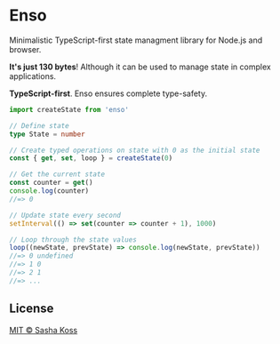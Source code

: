 # Enso

Minimalistic TypeScript-first state managment library for Node.js and browser.

**It's just 130 bytes**! Although it can be used to manage state in complex applications.

**TypeScript-first**. Enso ensures complete type-safety.

```ts
import createState from 'enso'

// Define state
type State = number

// Create typed operations on state with 0 as the initial state
const { get, set, loop } = createState(0)

// Get the current state
const counter = get()
console.log(counter)
//=> 0

// Update state every second
setInterval(() => set(counter => counter + 1), 1000)

// Loop through the state values
loop((newState, prevState) => console.log(newState, prevState))
//=> 0 undefined
//=> 1 0
//=> 2 1
//=> ...
```

## License

[MIT © Sasha Koss](https://kossnocorp.mit-license.org/)
